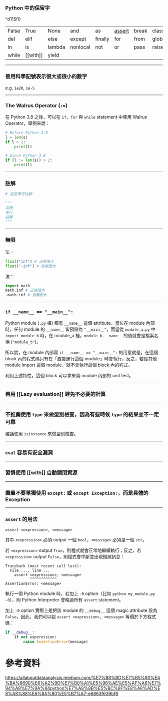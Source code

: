 ### Python 中的保留字

^d115f0

|   |   |   |   |   |   |   |   |   |   |
|---|---|---|---|---|---|---|---|---|---|
|False|True|None|and|as|[assert](<# `assert` 的用法>)|break|class|continue|def|
|del|elif|else|except|finally|for|from|global|if|[[import]]|
|in|is|lambda|nonlocal|not|or|pass|raise|return|try|
|while|[[with]]|yield|

---

### 善用科學記號表示很大或很小的數字

e.g. `1e20`, `1e-5`

---

### The Walrus Operator (`:=`)

在 Python 3.8 之後，可以在 `if`、`for` 與 `while` statement 中使用 Walrus Operator，舉例來說：

```Python
# Before Python 3.8
l = len(s)
if l > 2:
    print(l)

# Since Python 3.8
if (l := len(s)) > 2:
    print(l)
```

---

### 註解

```Python
# 這是單行註解

"""
這是
多行
註解
"""
```

---

### 無限

法一

```Python
float("inf") # 正無限大
float("-inf") # 負無限大
```

法二

```Python
import math
math.inf # 正無限大
-math.inf # 負無限大
```

---

### `if __name__ == "__main__":`

Python module (`.py` 檔) 都有 `__name__` 這個 attribute，當位在 module 內部時，任何 module 的 `__name__` 皆預設為 `"__main__"`，而當從 `module_a.py` 中 `import module_b` 時，在 module_a 裡，`module_b.__name__` 的值就會是檔案名稱 (`"module_b"`)。

所以說，在 module 內部寫 `if __name__ == "__main__":` 的用意就是，在這個 block 內的程式碼只有在「直接運行這個 module」時會執行，反之，若從其他 module import 這個 module，就不會執行這個 block 內的程式。

利用上述特性，這個 block 可以拿來寫 module 內部的 unit test。

---

### 善用 [[Lazy evaluation]] 避免不必要的計算

---

### 不推薦使用 `type` 來做型別檢查，因為有些時候 `type` 的結果並不一定可靠

建議使用 `isinstance` 來做型別檢查。

---

### `eval` 容易有安全漏洞

---

### 習慣使用 [[with]] 自動關閉資源

---

### 盡量不要單獨使用 `except:` 或 `except Exception:`，而是具體的 Exception

---

### `assert` 的用法

`assert <expression>, <message>`

其中 `<expression>` 必須 output 一個 `bool`，`<message>` 必須是一個 `str`。

若 `<expression>` output `True`，則程式就會正常地繼續執行；反之，若 `<expression>` output `False`，則程式會中斷並出現錯誤訊息：

```plaintext
Traceback (most recent call last):
  File ..., line ...
    assert <expression>, <message>
           ^^^^^^^^^^^^
AssertionError: <message>
```

執行一個 Python module 時，若加上 `-0` option（比如 `python my_module.py -0`），則 Python Interpreter 會略過所有 `assert` statement。

加上 `-0` option 實際上是把該 module 的 `__debug__` 這個 magic attribute 設為 `False`，因此，我們可以說 `assert <expression>, <message>` 等價於下方程式碼：

```Python
if __debug__:
    if not experession:
        raise AssertionError(message)
```

# 參考資料

<https://allaboutdataanalysis.medium.com/%E7%B8%BD%E7%B5%90%E4%BA%8690%E6%A2%9D%E7%B0%A1%E5%96%AE%E5%AF%A6%E7%94%A8%E7%9A%84python%E7%A8%8B%E5%BC%8F%E8%A8%AD%E8%A8%88%E6%8A%80%E5%B7%A7-e6863f639bf6>